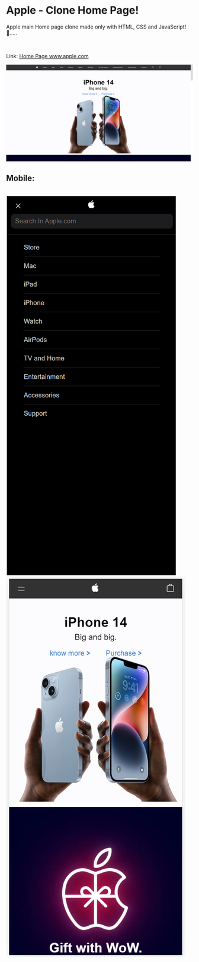 # Apple - Clone Home Page!
Apple main Home page clone made only with HTML, CSS and JavaScript! 🍎.....

<br>

Link: <a href="https://steady-daifuku-9aa5d4.netlify.app/#" target="_blank" > Home Page www.apple.com </a>

<img src="Assets/laptop screen.png">

<h2>Mobile:</h2>
<br>
<div>
  <div>
  <img src="Assets/menu.png" width="calc(50%/2)">
  </div>
  <div>
  <img src="Assets/phone screen.png" width="calc(50%/2)">
  </div>
</div>
